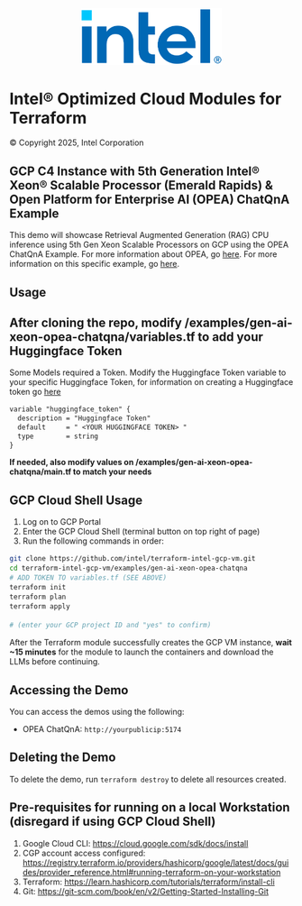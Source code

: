 <p align="center">
  <img src="https://github.com/intel/terraform-intel-gcp-vm/blob/main/images/logo-classicblue-800px.png?raw=true" alt="Intel Logo" width="250"/>
</p>

# Intel® Optimized Cloud Modules for Terraform

© Copyright 2025, Intel Corporation

## GCP C4 Instance with 5th Generation Intel® Xeon® Scalable Processor (Emerald Rapids) & Open Platform for Enterprise AI (OPEA) ChatQnA Example

This demo will showcase Retrieval Augmented Generation (RAG) CPU inference using 5th Gen Xeon Scalable Processors on GCP using the OPEA ChatQnA Example. For more information about OPEA, go [here](https://opea.dev/). For more information on this specific example, go [here](https://github.com/opea-project/GenAIExamples/tree/main/ChatQnA).

## Usage

## After cloning the repo, modify /examples/gen-ai-xeon-opea-chatqna/variables.tf to add your Huggingface Token

Some Models required a Token. Modify the Huggingface Token variable to your specific Huggingface Token, for information on creating a Huggingface token go [here](https://huggingface.co/docs/hub/en/security-tokens)

```hcl
variable "huggingface_token" {
  description = "Huggingface Token"
  default     = " <YOUR HUGGINGFACE TOKEN> "
  type        = string
}
```

**If needed, also modify values on /examples/gen-ai-xeon-opea-chatqna/main.tf to match your needs**

## GCP Cloud Shell Usage

1. Log on to GCP Portal
2. Enter the GCP Cloud Shell (terminal button on top right of page)
3. Run the following commands in order: 


```bash
git clone https://github.com/intel/terraform-intel-gcp-vm.git
cd terraform-intel-gcp-vm/examples/gen-ai-xeon-opea-chatqna
# ADD TOKEN TO variables.tf (SEE ABOVE)
terraform init 
terraform plan
terraform apply

# (enter your GCP project ID and "yes" to confirm)

```

After the Terraform module successfully creates the GCP VM instance, **wait ~15 minutes** for the module to launch the containers and download the LLMs before continuing.

## Accessing the Demo

You can access the demos using the following:

- OPEA ChatQnA: `http://yourpublicip:5174`


## Deleting the Demo

To delete the demo, run `terraform destroy` to delete all resources created.

## Pre-requisites for running on a local Workstation (disregard if using GCP Cloud Shell)

1. Google Cloud CLI: https://cloud.google.com/sdk/docs/install
2. CGP account access configured: https://registry.terraform.io/providers/hashicorp/google/latest/docs/guides/provider_reference.html#running-terraform-on-your-workstation
3. Terraform: https://learn.hashicorp.com/tutorials/terraform/install-cli
4. Git: https://git-scm.com/book/en/v2/Getting-Started-Installing-Git
